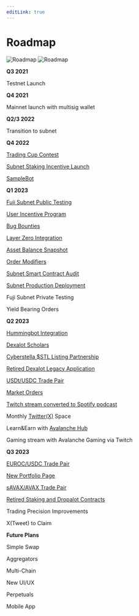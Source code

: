 ```yaml
---
editLink: true
---
```


# Roadmap

![Roadmap](/images/roadmap/roadmapheadlk.png#gh-light-mode-only)
![Roadmap](/images/roadmap/roadmapheaddk.png#gh-dark-mode-only)

**Q3 2021**

 Testnet Launch

**Q4 2021**

Mainnet launch with multisig wallet

**Q2/3 2022**

Transition to subnet

**Q4 2022**

[Trading Cup Contest](https://medium.com/dexalot/the-dexalot-trading-cup-8eb96aa72944)

[Subnet Staking Incentive Launch](https://medium.com/dexalot/dexalot-subnet-staking-incentive-launch-5d6c0772a24)

[SampleBot](https://medium.com/dexalot/dexalots-sample-bot-8c90408ed244)

**Q1 2023**

[Fuji Subnet Public Testing](https://medium.com/dexalot/the-dexalot-subnet-public-testing-4bea8bc80521)

[User Incentive Program](https://medium.com/dexalot/the-dexalot-incentive-program-1d55c869a6c0)

[Bug Bounties](https://medium.com/dexalot/dexalot-hackenproof-bug-bounty-4ebb2a85dec4)

[Layer Zero Integration](https://medium.com/dexalot/dexalot-x-layer-zero-52b1783c5af2)

[Asset Balance Snapshot](https://medium.com/dexalot/dexalots-asset-balance-snapshot-c2995c16c004)

[Order Modifiers](https://medium.com/dexalot/the-dexalot-subnet-order-modifiers-terms-b6cc9d5abab7)

[Subnet Smart Contract Audit](https://github.com/Dexalot/contracts/tree/main/audits)

[Subnet Production Deployment](https://medium.com/dexalot/the-dexalot-subnet-guide-39b71d9788ae)

Fuji Subnet Private Testing

Yield Bearing Orders

**Q2 2023**

[Hummingbot Integration](https://medium.com/dexalot/dexalot-hummingbot-stepping-stones-part-iv-bd907958cc45)

[Dexalot Scholars](https://medium.com/dexalot/dexalot-scholars-c280a8157fa1)

[Cyberstella $STL Listing Partnership](https://medium.com/dexalot/dexalot-x-cyberstella-a069d63b6f7e)

[Retired Dexalot Legacy Application](https://medium.com/dexalot/dexalot-single-chain-sunset-schedule-847f47091598)

[USDt/USDC Trade Pair](https://medium.com/dexalot/dexalot-usdt-usdc-trading-1ff7478aab67)

[Market Orders](https://medium.com/dexalot/dexalot-market-orders-1d05d0cc1239)

[Twitch stream converted to Spotify podcast](https://open.spotify.com/show/16T3rS6OD81K0SQDyllXwo)

Monthly [Twitter(X)](https://twitter.com/dexalot) Space

Learn&Earn with [Avalanche Hub](https://avalanche-hub.com/)

Gaming stream with Avalanche Gaming via Twitch


**Q3 2023**

[EUROC/USDC Trade Pair](https://medium.com/dexalot/dexalot-euroc-usdc-trading-5627508ead11)

[New Portfolio Page](https://twitter.com/dexalot/status/1678771851122843659)

[sAVAX/AVAX Trade Pair](https://medium.com/dexalot/dexalot-savax-avax-trading-799657c34a15)

[Retired Staking and Dropalot Contracts](https://medium.com/dexalot/how-to-remove-alot-from-dexalots-staking-contracts-e949260d7500)

Trading Precision Improvements

X(Tweet) to Claim


**Future Plans**

Simple Swap

Aggregators

Multi-Chain

New UI/UX

Perpetuals

Mobile App
